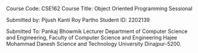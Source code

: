 Course Code: CSE162
Course Title: Object Oriented Programming Sessional

Submitted by: 
Pijush Kanti Roy Partho
Student ID: 2202139

Submitted To:
Pankaj Bhowmik
Lecturer
Department of Computer Science and Engineering,
Faculty of Computer Science and Engineering
Hajee Mohammad Danesh Science and Technology University
Dinajpur-5200.
